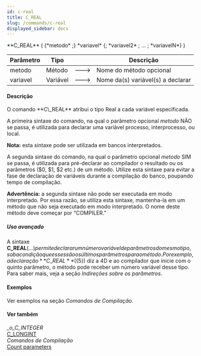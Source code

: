 ```yaml
---
id: c-real
title: C_REAL
slug: /commands/c-real
displayed_sidebar: docs
---
```


<!--REF #_command_.C_REAL.Syntax-->**C_REAL** ( {*metodo* ;} *variavel* {; *variavel2* ; ... ; *variavelN*} )<!-- END REF-->
<!--REF #_command_.C_REAL.Params-->
| Parâmetro | Tipo |  | Descrição |
| --- | --- | --- | --- |
| metodo | Método | &#x1F852; | Nome do método opcional |
| variavel | Variável | &#x1F852; | Nome da(s) variável(s) a declarar |

<!-- END REF-->

#### Descrição 

<!--REF #_command_.C_REAL.Summary-->O comando **C\_REAL** atribui o tipo Real a cada variável especificada.<!-- END REF-->

A primeira sintaxe do comando, na qual o parâmetro opcional *metodo* NÃO se passa, é utilizada para declarar uma variável processo, interprocesso, ou local.

**Nota:** esta sintaxe pode ser utilizada em bancos interpretados.

A segunda sintaxe do comando, na qual o parâmetro opcional *metodo* SIM se passa, é utilizada para pré-declarar ao compilador o resultado ou os parâmetros ($0, $1, $2 etc.) de um método. Utilize esta sintaxe para evitar a fase de declaração de variáveis durante a compilação do banco, poupando tempo de compilação.

**Advertência:** a segunda sintaxe não pode ser executada em modo interpretado. Por essa razão, se utiliza esta sintaxe, mantenha-la em um método que não seja executado em modo interpretado. O nome deste método deve começar por “COMPILER.”

##### Uso avançado 

A sintaxe **C\_REAL**(${...}) permite declarar um número variável de parâmetros do mesmo tipo, sob a condição que esses são os últimos parâmetros par ao método. Por exemplo, a declaração **C\_REAL**(${5}) diz a 4D e ao compilador que inicie com o quinto parâmetro, o método pode receber um número variável desse tipo. Para saber mais, veja a seção *Indireções sobre os parâmetros*.

#### Exemplos 

Ver exemplos na seção *Comandos de Compilação*.

#### Ver também 

*\_o\_C\_INTEGER*  
[C\_LONGINT](c-longint.md)  
*Comandos de Compilação*  
[Count parameters](count-parameters.md)  